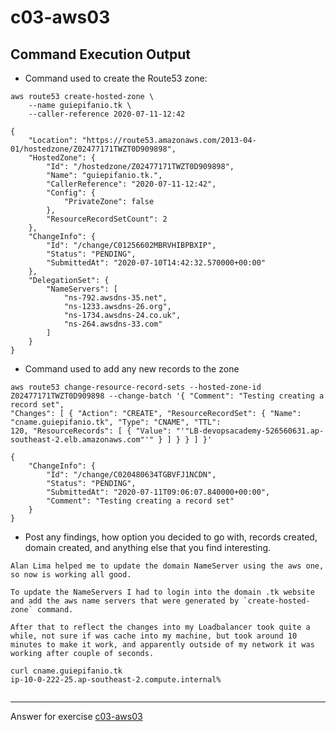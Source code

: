 # c03-aws03

## Command Execution Output
- Command used to create the Route53 zone:
```
aws route53 create-hosted-zone \
    --name guiepifanio.tk \
    --caller-reference 2020-07-11-12:42

{
    "Location": "https://route53.amazonaws.com/2013-04-01/hostedzone/Z02477171TWZT0D909898",
    "HostedZone": {
        "Id": "/hostedzone/Z02477171TWZT0D909898",
        "Name": "guiepifanio.tk.",
        "CallerReference": "2020-07-11-12:42",
        "Config": {
            "PrivateZone": false
        },
        "ResourceRecordSetCount": 2
    },
    "ChangeInfo": {
        "Id": "/change/C01256602MBRVHIBPBXIP",
        "Status": "PENDING",
        "SubmittedAt": "2020-07-10T14:42:32.570000+00:00"
    },
    "DelegationSet": {
        "NameServers": [
            "ns-792.awsdns-35.net",
            "ns-1233.awsdns-26.org",
            "ns-1734.awsdns-24.co.uk",
            "ns-264.awsdns-33.com"
        ]
    }
}

```

- Command used to add any new records to the zone 
```
aws route53 change-resource-record-sets --hosted-zone-id Z02477171TWZT0D909898 --change-batch '{ "Comment": "Testing creating a record set", 
"Changes": [ { "Action": "CREATE", "ResourceRecordSet": { "Name": 
"cname.guiepifanio.tk", "Type": "CNAME", "TTL": 
120, "ResourceRecords": [ { "Value": "'"LB-devopsacademy-526560631.ap-southeast-2.elb.amazonaws.com"'" } ] } } ] }'

{
    "ChangeInfo": {
        "Id": "/change/C020480634TGBVFJ1NCDN",
        "Status": "PENDING",
        "SubmittedAt": "2020-07-11T09:06:07.840000+00:00",
        "Comment": "Testing creating a record set"
    }
}

```

- Post any findings, how option you decided to go with, records created, domain created, and anything else that you find interesting.
```
Alan Lima helped me to update the domain NameServer using the aws one, so now is working all good.

To update the NameServers I had to login into the domain .tk website and add the aws name servers that were generated by `create-hosted-zone` command.

After that to reflect the changes into my Loadbalancer took quite a while, not sure if was cache into my machine, but took around 10 minutes to make it work, and apparently outside of my network it was working after couple of seconds. 

curl cname.guiepifanio.tk
ip-10-0-222-25.ap-southeast-2.compute.internal%


```

<!-- Don't change anything below this point-->
***
Answer for exercise [c03-aws03](https://github.com/devopsacademyau/academy/blob/aa1f1af00809616bdc1f8ba1d333b897c331d632/classes/03class/exercises/c03-aws03/README.md)